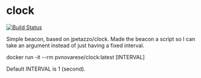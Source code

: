 # clock

[![Build Status](https://a5bc601d12f4.ngrok.io/api/badges/pvnovarese/clock/status.svg)](https://a5bc601d12f4.ngrok.io/pvnovarese/clock)

Simple beacon, based on jpetazzo/clock.  Made the beacon a script so I can take an argument instead of just having a fixed interval.  

docker run -it --rm pvnovarese/clock:latest [INTERVAL] 

Default INTERVAL is 1 (second).
